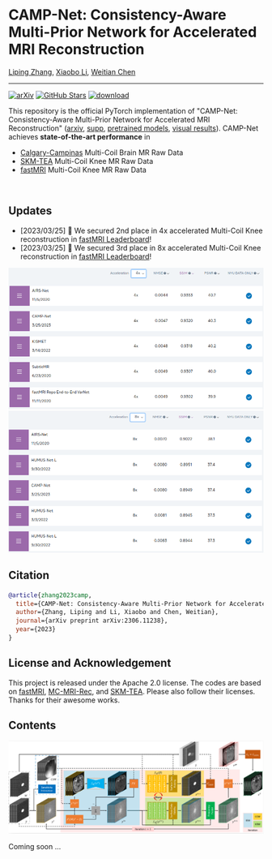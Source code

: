 # CAMP-Net: Consistency-Aware Multi-Prior Network for Accelerated MRI Reconstruction
[Liping Zhang](https://lpzhang.github.io), [Xiaobo Li](https://scholar.google.com/citations?user=bP5Zb_kAAAAJ&hl=zh-CN), [Weitian Chen](http://www.diir.cuhk.edu.hk/profile/chen-weitian)

---

[![arXiv](https://img.shields.io/badge/arXiv-Paper-<COLOR>.svg)](https://arxiv.org/abs/2306.11238)
[![GitHub Stars](https://img.shields.io/github/stars/lpzhang/CAMP-Net?style=social)](https://github.com/lpzhang/CAMP-Net)
[![download](https://img.shields.io/github/downloads/lpzhang/CAMP-Net/total.svg)](https://github.com/lpzhang/CAMP-Net/releases)

This repository is the official PyTorch implementation of "CAMP-Net: Consistency-Aware Multi-Prior Network for Accelerated MRI Reconstruction" ([arxiv](https://arxiv.org/abs/2306.11238), [supp](https://github.com/lpzhang/CAMP-Net/releases), [pretrained models](https://github.com/lpzhang/CAMP-Net/releases), [visual results](https://github.com/lpzhang/CAMP-Net/releases)). CAMP-Net achieves **state-of-the-art performance** in
- [Calgary-Campinas](https://sites.google.com/view/calgary-campinas-dataset/home) Multi-Coil Brain MR Raw Data
- [SKM-TEA](https://github.com/StanfordMIMI/skm-tea) Multi-Coil Knee MR Raw Data
- [fastMRI](https://fastmri.med.nyu.edu/) Multi-Coil Knee MR Raw Data

</br>

## Updates
- [2023/03/25] 🥈 We secured 2nd place in 4x accelerated Multi-Coil Knee reconstruction in [fastMRI Leaderboard](https://web.archive.org/web/20230324102125mp_/https://fastmri.org/leaderboards)!
- [2023/03/25] 🥉 We secured 3rd place in 8x accelerated Multi-Coil Knee reconstruction in [fastMRI Leaderboard](https://web.archive.org/web/20230324102125mp_/https://fastmri.org/leaderboards)!

<p align="center">
<img width="768" src="assets/fastmri-leaderboard-4x-top5.png">
<img width="768" src="assets/fastmri-leaderboard-8x-top5.png">
</p>

## Citation
```bibtex
@article{zhang2023camp,
  title={CAMP-Net: Consistency-Aware Multi-Prior Network for Accelerated MRI Reconstruction},
  author={Zhang, Liping and Li, Xiaobo and Chen, Weitian},
  journal={arXiv preprint arXiv:2306.11238},
  year={2023}
}
```

## License and Acknowledgement
This project is released under the Apache 2.0 license. The codes are based on [fastMRI](https://github.com/facebookresearch/fastMRI), [MC-MRI-Rec](https://github.com/rmsouza01/MC-MRI-Rec), and [SKM-TEA](https://github.com/StanfordMIMI/skm-tea). Please also follow their licenses. Thanks for their awesome works.

## Contents
<p align="center">
<img width="1024" src="assets/overall-architecture-camp-net.png">
</p>

Coming soon ...

